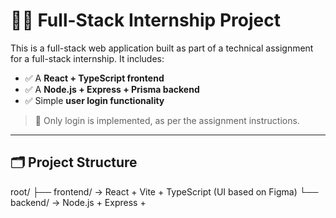 # 🧑‍💻 Full-Stack Internship Project

This is a full-stack web application built as part of a technical assignment for a full-stack internship. It includes:

- ✅ A **React + TypeScript frontend**
- ✅ A **Node.js + Express + Prisma backend**
- ✅ Simple **user login functionality**

> 📌 Only login is implemented, as per the assignment instructions.

---

## 🗂️ Project Structure

root/ 
├── frontend/ → React + Vite + TypeScript (UI based on Figma) 
└── backend/ → Node.js + Express +

